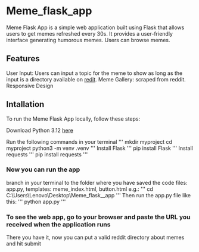 # Meme_flask_app

Meme Flask App is a simple web application built using Flask that allows users to get memes refreshed every 30s. It provides a user-friendly interface generating humorous 
memes. Users can browse memes.

## Features

User Input: Users can input a topic for the meme to show as long as the input is a directory available on [redit](https://www.reddit.com/). 
Meme Gallery: scraped from reddit.
Responsive Design

## Intallation

To run the Meme Flask App locally, follow these steps:

Download Python 3.12 [here](https://www.python.org/downloads/)

Run the following commands in your terminal
'''
 mkdir myproject
 cd myproject
 python3 -m venv .venv
'''
Install Flask
'''
 pip install Flask
'''
Install requests 
'''
 pip install requests
'''
### Now you can run the app

branch in your terminal to the folder where you have saved the code files: app.py, templates: meme_index.html, button.html
e.g.:
'''
cd C:\Users\Lenovo\Desktop\Meme_flask__app
'''
Then run the app.py file like this:
'''
 python app.py
'''
### To see the web app, go to your browser and paste the URL you received when the application runs
There you have it, now you can put a valid reddit directory about memes and hit submit
  
